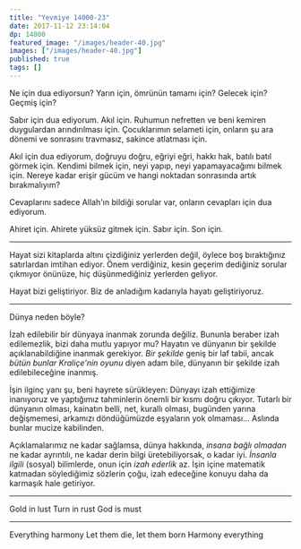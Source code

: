 ```yaml
---
title: "Yevmiye 14000-23"
date: 2017-11-12 23:14:04
dp: 14000
featured_image: "/images/header-40.jpg"
images: ["/images/header-40.jpg"]
published: true
tags: []
---
```






Ne için dua ediyorsun? Yarın için, ömrünün tamamı için? Gelecek için? Geçmiş için?

Sabır için dua ediyorum. Akıl için. Ruhumun nefretten ve beni kemiren
duygulardan arındırılması için. Çocuklarımın selameti için, onların şu ara
dönemi ve sonrasını travmasız, sakince atlatması için.

Akıl için dua ediyorum, doğruyu doğru, eğriyi eğri, hakkı hak, batılı batıl
görmek için. Kendimi bilmek için, neyi yapıp, neyi yapamayacağımı bilmek için.
Nereye kadar erişir gücüm ve hangi noktadan sonrasında artık bırakmalıyım?

Cevaplarını sadece Allah'ın bildiği sorular var, onların cevapları için dua
ediyorum.

Ahiret için. Ahirete yüksüz gitmek için. Sabır için. Son için.

--------

Hayat sizi kitaplarda altını çizdiğiniz yerlerden değil, öylece boş bıraktığınız
satırlardan imtihan ediyor. Önem verdiğiniz, kesin geçerim dediğiniz sorular
çıkmıyor önünüze, hiç düşünmediğiniz yerlerden geliyor.

Hayat bizi geliştiriyor. Biz de anladığım kadarıyla hayatı geliştiriyoruz. 


------------

Dünya neden böyle?

İzah edilebilir bir dünyaya inanmak zorunda değiliz. Bununla beraber izah
edilemezlik, bizi daha mutlu yapıyor mu? Hayatın ve dünyanın bir şekilde
açıklanabildiğine inanmak gerekiyor. *Bir şekilde* geniş bir laf tabii, ancak
*bütün bunlar Kraliçe'nin oyunu* diyen adam bile, dünyanın bir şekilde izah
edilebileceğine inanmış.

İşin ilginç yanı şu, beni hayrete sürükleyen: Dünyayı izah ettiğimize inanıyoruz
ve yaptığımız tahminlerin önemli bir kısmı doğru çıkıyor. Tutarlı bir dünyanın
olması, kainatın belli, net, kurallı olması, bugünden yarına değişmemesi,
arkamızı döndüğümüzde eşyaların yok olmaması... Aslında bunlar mucize kabilinden.

Açıklamalarımız ne kadar sağlamsa, dünya hakkında, *insana bağlı olmadan* ne
kadar ayrıntılı, ne kadar derin bilgi üretebiliyorsak, o kadar iyi. *İnsanla
ilgili* (sosyal) bilimlerde, onun için *izah ederlik* az. İşin içine matematik
katmadan söylediğimiz sözlerin çoğu, izah edeceğine konuyu daha da karmaşık hale
getiriyor.

-----------------

   Gold in lust
   Turn in rust
   God is must

----------

   Everything harmony
   Let them die, let them born
   Harmony everything




